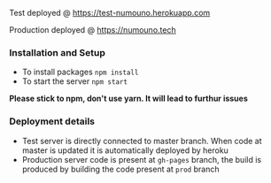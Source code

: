 Test deployed @ https://test-numouno.herokuapp.com

Production deployed @ https://numouno.tech

### Installation and Setup
- To install packages `npm install`
- To start the server `npm start`

**Please stick to npm, don't use yarn. It will lead to furthur issues**

### Deployment details
- Test server is directly connected to master branch. When code at master is updated it is automatically deployed by heroku
- Production server code is present at `gh-pages` branch, the build is produced by building the code present at `prod` branch
